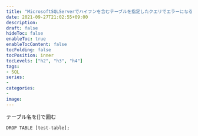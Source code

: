 ```yaml
---
title: "MicrosoftSQLServerでハイフンを含むテーブルを指定したクエリでエラーになるときの対処法"
date: 2021-09-27T21:02:55+09:00
description:
draft: false
hideToc: false
enableToc: true
enableTocContent: false
tocFolding: false
tocPosition: inner
tocLevels: ["h2", "h3", "h4"]
tags:
- SQL
series:
-
categories:
-
image:
---
```

テーブル名を[]で囲む
```
DROP TABLE [test-table];
```